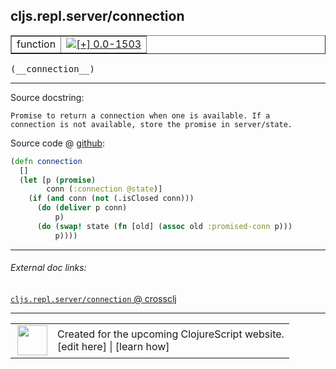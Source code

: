 ## cljs.repl.server/connection



 <table border="1">
<tr>
<td>function</td>
<td><a href="https://github.com/cljsinfo/cljs-api-docs/tree/0.0-1503"><img valign="middle" alt="[+] 0.0-1503" title="Added in 0.0-1503" src="https://img.shields.io/badge/+-0.0--1503-lightgrey.svg"></a> </td>
</tr>
</table>


 <samp>
(__connection__)<br>
</samp>

---





Source docstring:

```
Promise to return a connection when one is available. If a
connection is not available, store the promise in server/state.
```


Source code @ [github](https://github.com/clojure/clojurescript/blob/r2356/src/clj/cljs/repl/server.clj#L20-L30):

```clj
(defn connection
  []
  (let [p (promise)
        conn (:connection @state)]
    (if (and conn (not (.isClosed conn)))
      (do (deliver p conn)
          p)
      (do (swap! state (fn [old] (assoc old :promised-conn p)))
          p))))
```

<!--
Repo - tag - source tree - lines:

 <pre>
clojurescript @ r2356
└── src
    └── clj
        └── cljs
            └── repl
                └── <ins>[server.clj:20-30](https://github.com/clojure/clojurescript/blob/r2356/src/clj/cljs/repl/server.clj#L20-L30)</ins>
</pre>

-->

---



###### External doc links:

[`cljs.repl.server/connection` @ crossclj](http://crossclj.info/fun/cljs.repl.server/connection.html)<br>

---

 <table>
<tr><td>
<img valign="middle" align="right" width="48px" src="http://i.imgur.com/Hi20huC.png">
</td><td>
Created for the upcoming ClojureScript website.<br>
[edit here] | [learn how]
</td></tr></table>

[edit here]:https://github.com/cljsinfo/cljs-api-docs/blob/master/cljsdoc/cljs.repl.server/connection.cljsdoc
[learn how]:https://github.com/cljsinfo/cljs-api-docs/wiki/cljsdoc-files

<!--

This information was too distracting to show to readers, but I'll leave it
commented here since it is helpful to:

- pretty-print the data used to generate this document
- and show how to retrieve that data



The API data for this symbol:

```clj
{:ns "cljs.repl.server",
 :name "connection",
 :signature ["[]"],
 :history [["+" "0.0-1503"]],
 :type "function",
 :full-name-encode "cljs.repl.server/connection",
 :source {:code "(defn connection\n  []\n  (let [p (promise)\n        conn (:connection @state)]\n    (if (and conn (not (.isClosed conn)))\n      (do (deliver p conn)\n          p)\n      (do (swap! state (fn [old] (assoc old :promised-conn p)))\n          p))))",
          :title "Source code",
          :repo "clojurescript",
          :tag "r2356",
          :filename "src/clj/cljs/repl/server.clj",
          :lines [20 30]},
 :full-name "cljs.repl.server/connection",
 :docstring "Promise to return a connection when one is available. If a\nconnection is not available, store the promise in server/state."}

```

Retrieve the API data for this symbol:

```clj
;; from Clojure REPL
(require '[clojure.edn :as edn])
(-> (slurp "https://raw.githubusercontent.com/cljsinfo/cljs-api-docs/catalog/cljs-api.edn")
    (edn/read-string)
    (get-in [:symbols "cljs.repl.server/connection"]))
```

-->
